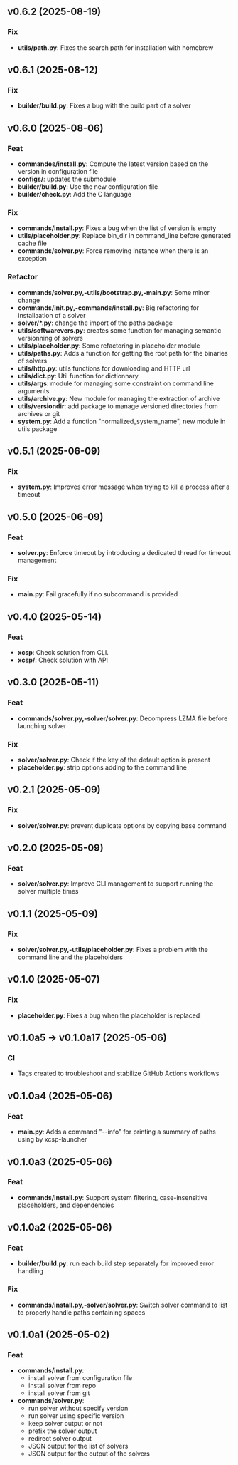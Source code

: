 ## v0.6.2 (2025-08-19)

### Fix

- **utils/path.py**: Fixes the search path for installation with homebrew

## v0.6.1 (2025-08-12)

### Fix

- **builder/build.py**: Fixes a bug with the build part of a solver

## v0.6.0 (2025-08-06)

### Feat

- **commandes/install.py**: Compute the latest version based on the version in configuration file
- **configs/**: updates the submodule
- **builder/build.py**: Use the new configuration file
- **builder/check.py**: Add the C language

### Fix

- **commands/install.py**: Fixes a bug when the list of version is empty
- **utils/placeholder.py**: Replace bin_dir in command_line before generated cache file
- **commands/solver.py**: Force removing instance when there is an exception

### Refactor

- **commands/solver.py,-utils/bootstrap.py,-main.py**: Some minor change
- **commands/__init__.py,-commands/install.py**: Big refactoring for installaation of a solver
- **solver/*.py**: change the import of the paths package
- **utils/softwarevers.py**: creates some function for managing semantic versionning of solvers
- **utils/placeholder.py**: Some refactoring in placeholder module
- **utils/paths.py**: Adds a function for getting the root path for the binaries of solvers
- **utils/http.py**: utils functions for downloading and HTTP url
- **utils/dict.py**: Util function for dictionnary
- **utils/args**: module for managing some constraint on command line arguments
- **utils/archive.py**: New module for managing the extraction of archive
- **utils/versiondir**: add package to manage versioned directories from archives or git
- **system.py**: Add a function "normalized_system_name", new module in utils package

## v0.5.1 (2025-06-09)

### Fix

- **system.py**: Improves error message when trying to kill a process after a timeout

## v0.5.0 (2025-06-09)

### Feat

- **solver.py**: Enforce timeout by introducing a dedicated thread for timeout management

### Fix

- **main.py**: Fail gracefully if no subcommand is provided

## v0.4.0 (2025-05-14)

### Feat

- **xcsp**: Check solution from CLI.
- **xcsp/**: Check solution with API

## v0.3.0 (2025-05-11)

### Feat

- **commands/solver.py,-solver/solver.py**: Decompress LZMA file before launching solver

### Fix

- **solver/solver.py**: Check if the key of the default option is present
- **placeholder.py**: strip options adding to the command line

## v0.2.1 (2025-05-09)

### Fix

- **solver/solver.py**: prevent duplicate options by copying base command

## v0.2.0 (2025-05-09)

### Feat

- **solver/solver.py**: Improve CLI management to support running the solver multiple times

## v0.1.1 (2025-05-09)

### Fix

- **solver/solver.py,-utils/placeholder.py**: Fixes a problem with the command line and the placeholders

## v0.1.0 (2025-05-07)

### Fix

- **placeholder.py**: Fixes a bug when the placeholder is replaced

## v0.1.0a5 -> v0.1.0a17 (2025-05-06)

### CI

- Tags created to troubleshoot and stabilize GitHub Actions workflows

## v0.1.0a4 (2025-05-06)

### Feat

- **main.py**: Adds a command "--info" for printing a summary of paths using by xcsp-launcher

## v0.1.0a3 (2025-05-06)

### Feat

- **commands/install.py**: Support system filtering, case-insensitive placeholders, and dependencies

## v0.1.0a2 (2025-05-06)

### Feat

- **builder/build.py**: run each build step separately for improved error handling

### Fix

- **commands/install.py,-solver/solver.py**: Switch solver command to list to properly handle paths containing spaces

## v0.1.0a1 (2025-05-02)

### Feat

- **commands/install.py**:
    - install solver from configuration file 
    - install solver from repo 
    - install solver from git
- **commands/solver.py**:
    - run solver without specify version
    - run solver using specific version 
    - keep solver output or not 
    - prefix the solver output
    - redirect solver output 
    - JSON output for the list of solvers
    - JSON output for the output of the solvers 
